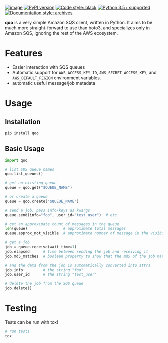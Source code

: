 [![image](https://travis-ci.org/jpetrucciani/qoo.svg?branch=master)](https://travis-ci.org/jpetrucciani/qoo)
[![PyPI
version](https://badge.fury.io/py/qoo.svg)](https://badge.fury.io/py/qoo)
[![Code style:
black](https://img.shields.io/badge/code%20style-black-000000.svg)](https://github.com/ambv/black)
[![Python 3.5+
supported](https://img.shields.io/badge/python-3.5+-blue.svg)](https://www.python.org/downloads/release/python-350/)
[![Documentation style:
archives](https://img.shields.io/badge/docstyle-archives-lightblue.svg)](https://github.com/jpetrucciani/archives)

**qoo** is a very simple Amazon SQS client, written in Python. It aims
to be much more straight-forward to use than boto3, and specializes only
in Amazon SQS, ignoring the rest of the AWS ecosystem.

# Features

- Easier interaction with SQS queues
- Automatic support for `AWS_ACCESS_KEY_ID`, `AWS_SECRET_ACCESS_KEY`,
  and `AWS_DEFAULT_REGION` environment variables.
- automatic useful message/job metadata

# Usage

## Installation

```bash
pip install qoo
```

## Basic Usage

```python
import qoo

# list SQS queue names
qoo.list_queues()

# get an existing queue
queue = qoo.get("$QUEUE_NAME")

# or create a queue
queue = qoo.create("$QUEUE_NAME")

# send a job, pass info/keys as kwargs
queue.send(info="foo", user_id="test_user")  # etc.

# get an approximate count of messages in the queue
len(queue)                # approximate total messages
queue.approx_not_visible  # approximate number of message in the visibility timeout

# get a job
job = queue.receive(wait_time=1)
job.elapsed      # time between sending the job and receiving it
job.md5_matches  # boolean property to show that the md5 of the job matches what was sent

# and the data from the job is automatically converted into attrs
job.info         # the string "foo"
job.user_id      # the string "test_user"

# delete the job from the SQS queue
job.delete()
```

# Testing

Tests can be run with tox\!

```bash
# run tests
tox
```
